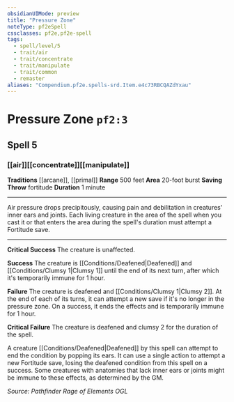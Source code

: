 ```yaml
---
obsidianUIMode: preview
title: "Pressure Zone"
noteType: pf2eSpell
cssclasses: pf2e,pf2e-spell
tags:
  - spell/level/5
  - trait/air
  - trait/concentrate
  - trait/manipulate
  - trait/common
  - remaster
aliases: "Compendium.pf2e.spells-srd.Item.e4c73RBCQAZdYxau" 
---
```

# Pressure Zone  `pf2:3`  
## Spell 5
### [[air]][[concentrate]][[manipulate]]
**Traditions** [[arcane]], [[primal]]
**Range** 500 feet
**Area** 20-foot burst
**Saving Throw**  fortitude
**Duration** 1 minute
* * * 
Air pressure drops precipitously, causing pain and debilitation in creatures' inner ears and joints. Each living creature in the area of the spell when you cast it or that enters the area during the spell's duration must attempt a Fortitude save.

* * *

**Critical Success** The creature is unaffected.

**Success** The creature is [[Conditions/Deafened|Deafened]] and [[Conditions/Clumsy 1|Clumsy 1]] until the end of its next turn, after which it's temporarily immune for 1 hour.

**Failure** The creature is deafened and [[Conditions/Clumsy 1|Clumsy 2]]. At the end of each of its turns, it can attempt a new save if it's no longer in the pressure zone. On a success, it ends the effects and is temporarily immune for 1 hour.

**Critical Failure** The creature is deafened and clumsy 2 for the duration of the spell.

A creature [[Conditions/Deafened|Deafened]] by this spell can attempt to end the condition by popping its ears. It can use a single action to attempt a new Fortitude save, losing the deafened condition from this spell on a success. Some creatures with anatomies that lack inner ears or joints might be immune to these effects, as determined by the GM.

*Source: Pathfinder Rage of Elements*
*OGL*